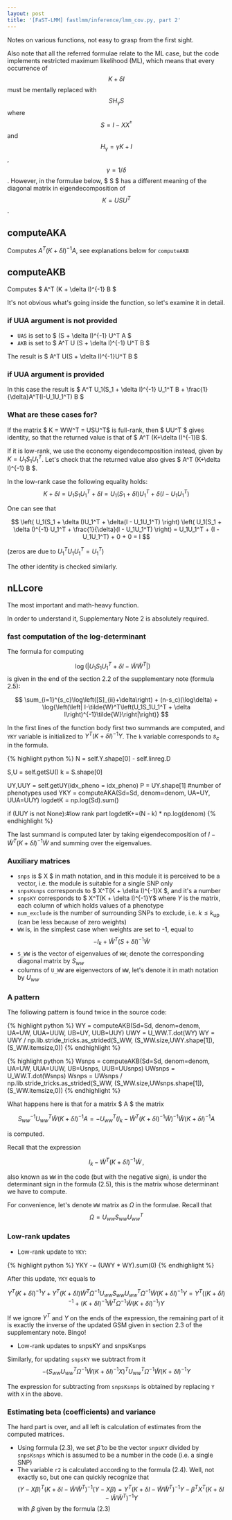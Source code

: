 ```yaml
---
layout: post
title: '[FaST-LMM] fastlmm/inference/lmm_cov.py, part 2'
---
```


Notes on various functions, not easy to grasp from the first sight.

Also note that all the referred formulae relate to the ML case, but the code implements restricted maximum likelihood (ML), which means that every occurrence of $$ K + \delta I $$ must be mentally replaced with $$ SH_{\gamma}S $$ where $$S = I - XX^{\dagger}$$ and $$H_{\gamma} = \gamma K + I$$, $$\gamma = 1/\delta$$. However, in the formulae below, $ S $ has a different meaning of the diagonal matrix in eigendecomposition of $$ K = USU^T$$.

## computeAKA

Computes $A^T (K + \delta I)^{-1} A$, see explanations below for `computeAKB`

## computeAKB

Computes $ A^T (K + \delta I)^{-1} B $

It's not obvious what's going inside the function, so let's examine it in detail.

### if UUA argument is not provided

* `UAS` is set to $ (S + \delta I)^{-1} U^T A $
* `AKB` is set to $ A^T U (S + \delta I)^{-1} U^T B $

The result is $ A^T U(S + \delta I)^{-1}U^T B $

### if UUA argument is provided
In this case the result is $ A^T U_1(S_1 + \delta I)^{-1} U_1^T B + \frac{1}{\delta}A^T(I-U_1U_1^T) B $

### What are these cases for?
If the matrix $ K = WW^T = USU^T$ is full-rank, then $ UU^T $ gives identity, so that the returned value is that of $ A^T (K+\delta I)^{-1}B $.

If it is low-rank, we use the economy eigendecomposition instead, given by $K = U_1 S_1 U_1^T$. Let's check that the returned value also gives $ A^T (K+\delta I)^{-1} B $.

In the low-rank case the following equality holds:
$$
K + \delta I = U_1S_1U_1^T + \delta I = U_1(S_1 + \delta I)U_1^T + \delta(I - U_1U_1^T)
$$

One can see that

$$
\left( U_1(S_1 + \delta I)U_1^T + \delta(I - U_1U_1^T) \right)
\left( U_1(S_1 + \delta I)^{-1} U_1^T + \frac{1}{\delta}(I - U_1U_1^T) \right) = 
U_1U_1^T + (I - U_1U_1^T) + 0 + 0 = I
$$

(zeros are due to $U_1^TU_1U_1^T = U_1^T$)

The other identity is checked similarly.

## nLLcore

The most important and math-heavy function.

In order to understand it, Supplementary Note 2 is absolutely required.

### fast computation of the log-determinant 

The formula for computing

$$ \log\left(\left|U_1S_1U_1^T + \delta I - \tilde{W}\tilde{W}^T\right|\right)\quad $$ 
is given in the end of the section 2.2 of the supplementary note (formula 2.5):

$$
\sum_{i=1}^{s_c}\log\left([S]_{ii}+\delta\right) + (n-s_c)(\log\delta) + \log{\left(\left| I-\tilde{W}^T\left(U_1S_1U_1^T + \delta I\right)^{-1}\tilde{W}\right|\right)}
$$

In the first lines of the function body first two summands are computed, and `YKY` variable is initialized to $Y^T(K+\delta I)^{-1}Y$. The `k` variable corresponds to $s_c$ in the formula.

{% highlight python %}
N = self.Y.shape[0] - self.linreg.D
      
S,U = self.getSU()
k = S.shape[0]

UY,UUY = self.getUY(idx_pheno = idx_pheno)
P = UY.shape[1]	#number of phenotypes used
YKY = computeAKA(Sd=Sd, denom=denom, UA=UY, UUA=UUY)
logdetK = np.log(Sd).sum()

if (UUY is not None):#low rank part
    logdetK+=(N - k) * np.log(denom)
{% endhighlight %}

The last summand is computed later by taking eigendecomposition of $I - \tilde{W}^T(K+\delta I)^{-1}\tilde{W}$ and summing over the eigenvalues.


### Auxiliary matrices

* `snps` is $ X $ in math notation, and in this module it is perceived to be a vector, i.e. the module is suitable for a single SNP only
* `snpsKsnps` corresponds to $ X^T(K + \delta I)^{-1}X $, and it's a number
* `snpsKY` corresponds to $ X^T(K + \delta I)^{-1}Y$ where $Y$ is the matrix, each column of which holds values of a phenotype
* `num_exclude` is the number of surrounding SNPs to exclude, i.e. $k \leq k_{\mathrm{up}}$ (can be less because of zero weights)
* `WW` is, in the simplest case when weights are set to -1, equal to $$ -I_k + \tilde{W}^T(S + \delta I)^{-1}\tilde{W} $$
* `S_WW` is the vector of eigenvalues of `WW`; denote the corresponding diagonal matrix by $S_{ww}$
* columns of `U_WW` are eigenvectors of `WW`, let's denote it in math notation by $U_{ww}$

### A pattern
The following pattern is found twice in the source code:

{% highlight python %}
WY = computeAKB(Sd=Sd, denom=denom, UA=UW, UUA=UUW, UB=UY, UUB=UUY)
UWY = U_WW.T.dot(WY)
WY = UWY / np.lib.stride_tricks.as_strided(S_WW, (S_WW.size,UWY.shape[1]), (S_WW.itemsize,0))
{% endhighlight %}

{% highlight python %}
Wsnps = computeAKB(Sd=Sd, denom=denom, UA=UW, UUA=UUW, UB=Usnps, UUB=UUsnps)
UWsnps = U_WW.T.dot(Wsnps)
Wsnps = UWsnps / np.lib.stride_tricks.as_strided(S_WW, (S_WW.size,UWsnps.shape[1]), (S_WW.itemsize,0))
{% endhighlight %}

What happens here is that for a matrix $ A $ the matrix

$$ S_{ww}^{-1} U_{ww}^T \tilde{W} (K + \delta I)^{-1} A = -U_{ww}^T \left(I_k - \tilde{W}^T (K + \delta I)^{-1} \tilde{W}\right)^{-1} \tilde{W} (K + \delta I)^{-1} A $$

is computed.

Recall that the expression

$$
I_k - \tilde{W}^T (K + \delta I)^{-1} \tilde{W}\,,
$$

also known as `WW` in the code (but with the negative sign),
is under the determinant sign in the formula (2.5), this is the matrix whose determinant we have to compute.

For convenience, let's denote `WW` matrix as $\Omega$ in the formulae. Recall that $$ \Omega = U_{ww}S_{ww}U_{ww}^T $$

### Low-rank updates

* Low-rank update to `YKY`:

{% highlight python %}
YKY -= (UWY * WY).sum(0)
{% endhighlight %}

After this update, `YKY` equals to

$$
Y^T(K+\delta I)^{-1} Y +
Y^T (K + \delta I) \tilde{W}^T \Omega^{-1} U_{ww} S_{ww} U_{ww}^T \Omega^{-1} \tilde{W} (K + \delta I)^{-1} Y =
Y^T\left( (K+\delta I)^{-1} + (K+\delta I)^{-1}\tilde{W}^T\Omega^{-1}\tilde{W} (K + \delta I)^{-1} \right)Y
$$

If we ignore $Y^T$ and $Y$ on the ends of the expression, the remaining part of it is exactly the inverse of the updated GSM given in section 2.3 of the supplementary note. Bingo!

* Low-rank updates to snpsKY and snpsKsnps

Similarly, for updating `snpsKY` we subtract from it
$$
-\left(
S_{ww} U_{ww}^T \Omega^{-1} \tilde{W} (K + \delta I)^{-1} X
\right)^T
U_{ww}^T \Omega^{-1} \tilde{W} (K + \delta I)^{-1} Y
$$

The expression for subtracting from `snpsKsnps` is obtained by replacing `Y` with `X` in the above.

### Estimating beta (coefficients) and variance

The hard part is over, and all left is calculation of estimates from the computed matrices.

* Using formula (2.3), we set $\hat{\beta}$ to be the vector `snpsKY` divided by `snpsKsnps` which is assumed to be a number in the code (i.e. a single SNP)
* The variable `r2` is calculated according to the formula (2.4). Well, not exactly so, but one can quickly recognize that
$$
(Y-X\beta)^T\left(K+\delta I - \tilde{W}\tilde{W}^T\right)^{-1}(Y-X\beta) =
Y^T \left(K+\delta I - \tilde{W}\tilde{W}^T\right)^{-1} Y -
\beta^T X^T \left(K+\delta I - \tilde{W}\tilde{W}^T\right)^{-1} Y
$$
with $\beta$ given by the formula (2.3)
